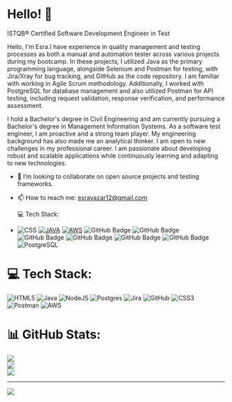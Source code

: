 # Hello! 👋

ISTQB® Certified Software Development Engineer in Test

Hello, I'm Esra.I have experience in quality management and testing processes as both a manual and automation tester across various projects during my bootcamp. In these projects, I utilized Java as the primary programming language, alongside Selenium and Postman for testing, with Jira/Xray for bug tracking, and GitHub as the code repository. I am familiar with working in Agile Scrum methodology. Additionally, I worked with PostgreSQL for database management and also utilized Postman for API testing, including request validation, response verification, and performance assessment.

I hold a Bachelor's degree in Civil Engineering and am currently pursuing a Bachelor's degree in Management Information Systems. As a software test engineer, I am proactive and a strong team player. My engineering background has also made me an analytical thinker. I am open to new challenges in my professional career.
I am passionate about developing robust and scalable applications while continuously learning and adapting to new technologies. 


- 👯 I’m looking to collaborate on open source projects and testing frameworks.
- 📫 How to reach me: esrayazar12@gmail.com

  💻 Tech Stack:
- ![CSS](https://img.shields.io/badge/CSS-blue?style=for-the-badge&logo=css3&logoColor=white) [![JAVA](https://img.shields.io/badge/JAVA-red?style=for-the-badge&logo=openjdk&logoColor=white&link=https://www.oracle.com/java/technologies/downloads/)](https://www.oracle.com/java/technologies/downloads/)  [![AWS](https://img.shields.io/badge/AWS-black?style=for-the-badge&logo=amazon-web-services&logoColor=white&link=https://aws.amazon.com/)](https://aws.amazon.com/)  ![GitHub Badge](https://img.shields.io/badge/HTML5-E34F26?style=for-the-badge&logo=html5&logoColor=white)  ![GitHub Badge](https://img.shields.io/badge/Selenium-43B02A?style=for-the-badge&logo=Selenium&logoColor=white)  ![GitHub Badge](https://img.shields.io/badge/Postman-FF6C37?style=for-the-badge&logo=Postman&logoColor=white)  ![GitHub Badge](https://img.shields.io/badge/Node%20js-339933?style=for-the-badge&logo=nodedotjs&logoColor=white)  ![GitHub Badge](https://img.shields.io/badge/Cucumber-43B02A?style=for-the-badge&logo=cucumber&logoColor=white)  ![GitHub Badge](https://img.shields.io/badge/Jira-0052CC?style=for-the-badge&logo=Jira&logoColor=white)  ![PostgreSQL](https://img.shields.io/badge/PostgreSQL-blue?style=for-the-badge&logo=postgresql&logoColor=white)


# 💻 Tech Stack:
![HTML5](https://img.shields.io/badge/html5-%23E34F26.svg?style=for-the-badge&logo=html5&logoColor=white) ![Java](https://img.shields.io/badge/java-%23ED8B00.svg?style=for-the-badge&logo=openjdk&logoColor=white) ![NodeJS](https://img.shields.io/badge/node.js-6DA55F?style=for-the-badge&logo=node.js&logoColor=white) ![Postgres](https://img.shields.io/badge/postgres-%23316192.svg?style=for-the-badge&logo=postgresql&logoColor=white) ![Jira](https://img.shields.io/badge/jira-%230A0FFF.svg?style=for-the-badge&logo=jira&logoColor=white) ![GitHub](https://img.shields.io/badge/github-%23121011.svg?style=for-the-badge&logo=github&logoColor=white) ![CSS3](https://img.shields.io/badge/css3-%231572B6.svg?style=for-the-badge&logo=css3&logoColor=white) ![Postman](https://img.shields.io/badge/Postman-FF6C37?style=for-the-badge&logo=postman&logoColor=white) ![AWS](https://img.shields.io/badge/AWS-%23FF9900.svg?style=for-the-badge&logo=amazon-aws&logoColor=white)
# 📊 GitHub Stats:
![](https://github-readme-stats.vercel.app/api?username=esranurari&theme=dark&hide_border=false&include_all_commits=false&count_private=false)<br/>
![](https://github-readme-streak-stats.herokuapp.com/?user=esranurari&theme=dark&hide_border=false)<br/>
![](https://github-readme-stats.vercel.app/api/top-langs/?username=esranurari&theme=dark&hide_border=false&include_all_commits=false&count_private=false&layout=compact)

---
[![](https://visitcount.itsvg.in/api?id=esranurari&icon=0&color=0)](https://visitcount.itsvg.in)

<!-- Proudly created with GPRM ( https://gprm.itsvg.in ) -->

